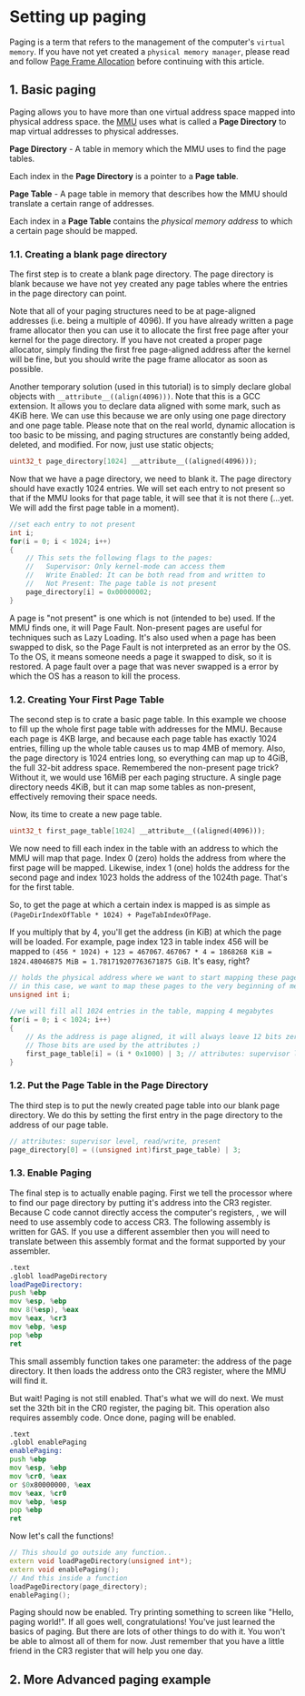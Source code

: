 # Setting up paging

Paging is a term that refers to the management of the computer's `virtual memory`. If you have not yet created a `physical memory manager`, please read and follow [Page Frame Allocation](Page_frame_allocation.md) before continuing with this article.

## 1. Basic paging

Paging allows you to have more than one virtual address space mapped into physical address space. the [MMU](memory_management.md) uses what is called a **Page Directory** to map virtual addresses to physical addresses.

**Page Directory** - A table in memory which the MMU uses to find the page tables.

Each index in the **Page Directory** is a pointer to a **Page table**.

**Page Table** - A page table in memory that describes how the MMU should translate a certain range of addresses.

Each index in a **Page Table** contains the *physical memory address* to which a certain page should be mapped.

### 1.1. Creating a blank page directory

The first step is to create a blank page directory. The page directory is blank because we have not yey created any page tables where the entries in the page directory can point.

Note that all of your paging structures need to be at page-aligned addresses (i.e. being a multiple of 4096). If you have already written a page frame allocator then you can use it to allocate the first free page after your kernel for the page directory. If you have not created a proper page allocator, simply finding the first free page-aligned address after the kernel will be fine, but you should write the page frame allocator as soon as possible.

Another temporary solution (used in this tutorial) is to simply declare global objects with `__attribute__((align(4096)))`. Note that this is a GCC extension. It allows you to declare data aligned with some mark, such as 4KiB here. We can use this because we are only using one page directory and one page table. Please note that on the real world, dynamic allocation is too basic to be missing, and paging structures are constantly being added, deleted, and modified. For now, just use static objects;

```cpp
uint32_t page_directory[1024] __attribute__((aligned(4096)));
```

Now that we have a page directory, we need to blank it. The page directory should have exactly 1024 entries. We will set each entry to not present so that if the MMU looks for that page table, it will see that it is not there (...yet. We will add the first page table in a moment).

```cpp
//set each entry to not present
int i;
for(i = 0; i < 1024; i++)
{
    // This sets the following flags to the pages:
    //   Supervisor: Only kernel-mode can access them
    //   Write Enabled: It can be both read from and written to
    //   Not Present: The page table is not present
    page_directory[i] = 0x00000002;
}
```

A page is "not present" is one which is not (intended to be) used. If the MMU finds one, it will Page Fault. Non-present pages are useful for techniques such as Lazy Loading. It's also used when a page has been swapped to disk, so the Page Fault is not interpreted as an error by the OS. To the OS, it means someone needs a page it swapped to disk, so it is restored. A page fault over a page that was never swapped is a error by which the OS has a reason to kill the process.

### 1.2. Creating Your First Page Table

The second step is to crate a basic page table. In this example we choose to fill up the whole first page table with addresses for the MMU. Because each page is 4KB large, and because each page table has exactly 1024 entries, filling up the whole table causes us to map 4MB of memory. Also, the page directory is 1024 entries long, so everything can map up to 4GiB, the full 32-bit address space. Remembered the non-present page trick? Without it, we would use 16MiB per each paging structure. A single page directory needs 4KiB, but it can map some tables as non-present, effectively removing their space needs.

Now, its time to create a new page table.

```cpp
uint32_t first_page_table[1024] __attribute__((aligned(4096)));
```

We now need to fill each index in the table with an address to which the MMU will map that page. Index 0 (zero) holds the address from where the first page will be mapped. Likewise, index 1 (one) holds the address for the second page and index 1023 holds the address of the 1024th page. That's for the first table.

So, to get the page at which a certain index is mapped is as simple as `(PageDirIndexOfTable * 1024) + PageTabIndexOfPage`.

If you multiply that by 4, you'll get the address (in KiB) at which the page will be loaded. For example, page index 123 in table index 456 will be mapped to `(456 * 1024) + 123 = 467067`. `467067 * 4 = 1868268 KiB = 1824.48046875 MiB = 1.781719207763671875 GiB`. It's easy, right?

```cpp
// holds the physical address where we want to start mapping these pages to.
// in this case, we want to map these pages to the very beginning of memory.
unsigned int i;
 
//we will fill all 1024 entries in the table, mapping 4 megabytes
for(i = 0; i < 1024; i++)
{
    // As the address is page aligned, it will always leave 12 bits zeroed.
    // Those bits are used by the attributes ;)
    first_page_table[i] = (i * 0x1000) | 3; // attributes: supervisor level, read/write, present.
}
```

### 1.2. Put the Page Table in the Page Directory

The third step is to put the newly created page table into our blank page directory. We do this by setting the first entry in the page directory to the address of our page table.

```cpp
// attributes: supervisor level, read/write, present
page_directory[0] = ((unsigned int)first_page_table) | 3;
```

### 1.3. Enable Paging

The final step is to actually enable paging. First we tell the processor where to find our page directory by putting it's address into the CR3 register. Because C code cannot directly access the computer's registers, , we will need to use assembly code to access CR3. The following assembly is written for GAS. If you use a different assembler then you will need to translate between this assembly format and the format supported by your assembler.

```asm
.text
.globl loadPageDirectory
loadPageDirectory:
push %ebp
mov %esp, %ebp
mov 8(%esp), %eax
mov %eax, %cr3
mov %ebp, %esp
pop %ebp
ret
```

This small assembly function takes one parameter: the address of the page directory. It then loads the address onto the CR3 register, where the MMU will find it.

But wait! Paging is not still enabled. That's what we will do next. We must set the 32th bit in the CR0 register, the paging bit. This operation also requires assembly code. Once done, paging will be enabled.

```asm
.text
.globl enablePaging
enablePaging:
push %ebp
mov %esp, %ebp
mov %cr0, %eax
or $0x80000000, %eax
mov %eax, %cr0
mov %ebp, %esp
pop %ebp
ret
```

Now let's call the functions!

```cpp
// This should go outside any function..
extern void loadPageDirectory(unsigned int*);
extern void enablePaging();
// And this inside a function
loadPageDirectory(page_directory);
enablePaging();
```

Paging should now be enabled. Try printing something to screen like "Hello, paging world!". If all goes well, congratulations! You've just learned the basics of paging. But there are lots of other things to do with it. You won't be able to almost all of them for now. Just remember that you have a little friend in the CR3 register that will help you one day.

## 2. More Advanced paging example
